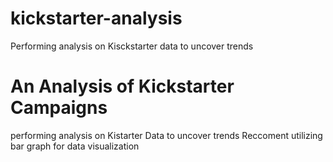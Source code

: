 # kickstarter-analysis
Performing analysis on Kisckstarter data to uncover trends
# An Analysis of Kickstarter Campaigns
performing analysis on Kistarter Data to uncover trends
Reccoment utilizing bar graph for data visualization
